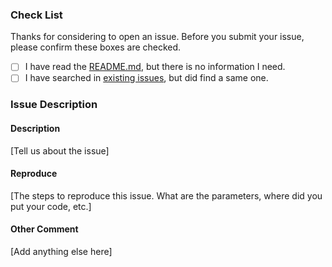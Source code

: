 ### Check List

Thanks for considering to open an issue. Before you submit your issue, please confirm these boxes are checked.

- [ ] I have read the [README.md](https://github.com/jkpang/PPRows/blob/master/README.md), but there is no information I need.
- [ ] I have searched in [existing issues](https://github.com/jkpang/PPRows/issues?utf8=%E2%9C%93&q=is%3Aissue), but did find a same one.

### Issue Description

#### Description

[Tell us about the issue]

#### Reproduce

[The steps to reproduce this issue. What are the parameters, where did you put your code, etc.]

#### Other Comment

[Add anything else here]
